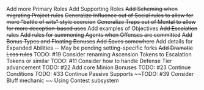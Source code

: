 Add more Primary Roles
Add Supporting Roles
~~Add Scheming when migrating Project rules~~
~~Generalize Influence out of Social rules to allow for more "battle of wits" style coercion~~
~~Generalize Traps out of Mental to allow for more deception-based uses~~
Add examples of Objectives
~~Add Escalation rules~~
~~Add rules for summoning Agents when Offenses are committed~~
~~Add Bonus Types and Floating Bonuses~~
~~Add Saves somewhere~~
Add details for Expanded Abilities -- May be pending setting-specific forks
~~Add Dramatic Loss rules~~
TODO: #19 Consider renaming Ascension Tokens to Escalation Tokens or similar
TODO: #11 Consider how to handle Defense Tier advancement
TODO: #22 Add core Minion Bonuses
TODO: #23 Continue Conditions
TODO: #33 Continue Passive Supports
~~TODO: #39 Consider Bluff mechanic ~~ Using Contest subsystem